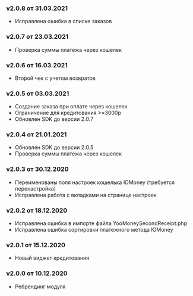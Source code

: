 ### v2.0.8 от 31.03.2021
* Исправлена ошибка в списке заказов

### v2.0.7 от 23.03.2021
* Проверка суммы платежа через кошелек

### v2.0.6 от 16.03.2021
* Второй чек с учетом возвратов

### v2.0.5 от 03.03.2021
* Создание заказа при оплате через кошелек
* Ограничение для кредитования >=3000р
* Обновлен SDK до версии 2.0.7

### v2.0.4 от 21.01.2021
* Обновлен SDK до версии 2.0.5
* Проверка суммы платежа через кошелек

### v2.0.3 от 30.12.2020
* Переименованы поля настроек кошелька ЮMoney (требуется перенастройка)
* Исправлена работа с вкладками на странице настроек

### v2.0.2 от 18.12.2020
* Исправлена ошибка в импорте файла YooMoneySecondReceipt.php
* Исправлена ошибка сортировки платежного метода ЮMoney

### v2.0.1 от 15.12.2020
* Новый виджет кредитования

### v2.0.0 от 10.12.2020
* Ребрендинг модуля

